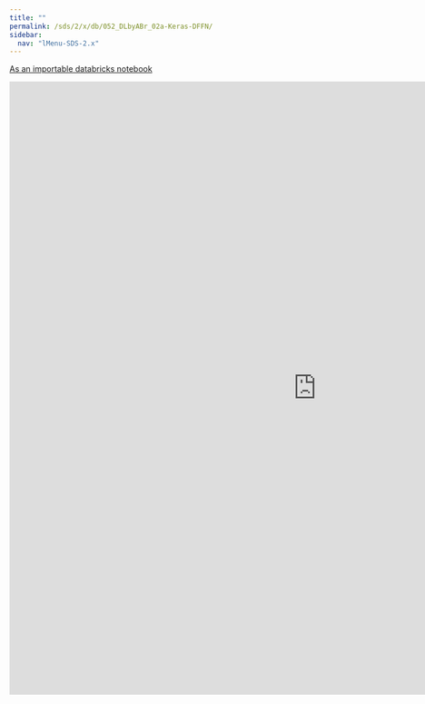 ```yaml
---
title: ""
permalink: /sds/2/x/db/052_DLbyABr_02a-Keras-DFFN/
sidebar:
  nav: "lMenu-SDS-2.x"
---
```


[As an importable databricks notebook](https://lamastex.github.io/scalable-data-science/sds/2/x/db/052_DLbyABr_02a-Keras-DFFN.html)

<iframe src="https://lamastex.github.io/scalable-data-science/sds/2/x/db/052_DLbyABr_02a-Keras-DFFN" width="1080" height="1080" frameborder="0"></iframe>
